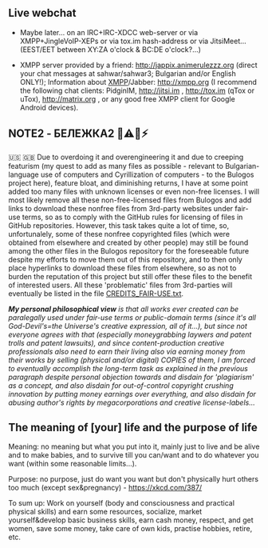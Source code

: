 ## Live webchat
* Maybe later... on an IRC+IRC-XDCC web-server or via XMPP+JingleVoIP-XEPs or via tox.im hash-address or via JitsiMeet... (EEST/EET between XY:ZA o'clock & BC:DE o'clock?...)

* XMPP server provided by a friend: http://jappix.animerulezzz.org (direct your chat messages at sahwar/sahwar3; Bulgarian and/or English ONLY!);
Information about [XMPP](https://en.wikipedia.org/wiki/XMPP)/Jabber: http://xmpp.org (I recommend the following chat clients: PidginIM, http://jitsi.im , http://tox.im (qTox or uTox), http://matrix.org , or any good free XMPP client for Google Android devices).

## NOTE2 - БЕЛЕЖКА2 👷⚠️🚨⚡
:us: :gb: Due to overdoing it and overengineering it and due to creeping featurism (my quest to add as many files as possible - relevant to Bulgarian-language use of computers and Cyrillization of computers - to the Bulogos project here), feature bloat, and diminishing returns, I have at some point added too many files with unknown licenses or even non-free licenses. I will most likely remove all these non-free-licensed files from Bulogos and add links to download these nonfree files from 3rd-party websites under fair-use terms, so as to comply with the GitHub rules for licensing of files in GitHub repositories. However, this task takes quite a lot of time, so, unfortunalely, some of these nonfree copyrighted files (which were obtained from elsewhere and created by other people) may still be found among the other files in the Bulogos repository for the foreseeable future despite my efforts to move them out of this repository, and to then only place hyperlinks to download these files from elsewhere, so as not to burden the reputation of this project but still offer these files to the benefit of interested users.
All these 'problematic' files from 3rd-parties will eventually be listed in the file [CREDITS_FAIR-USE.txt](./CREDITS_FAIR-USE.txt).

_**My personal philosophical view** is that all works ever created can be paralegally used under fair-use terms or public-domain terms (since it's all God-Devil's=the Universe's creative expression, all of it...), but since not everyone agrees with that (especially moneygrabbing laywers and patent trolls and patent lawsuits), and since content-production creative professionals also need to earn their living also via earning money from their works by selling (physical and/or digital) COPIES of them, I am forced to eventually accomplish the long-term task as explained in the previous paragraph despite personal objection towards and disdain for 'plagiarism' as a concept, and also disdain for out-of-control copyright crushing innovation by putting money earnings over everything, and also disdain for abusing author's rights by megacorporations and creative license-labels..._

## The meaning of [your] life and the purpose of life
Meaning: no meaning but what you put into it, mainly just to live and be alive and to make babies, and to survive till you can/want and to do whatever you want (within some reasonable limits...).

Purpose: no purpose, just do want you want but don't physically hurt others too much (except sex&pregnancy) - https://xkcd.com/387/

To sum up: Work on yourself (body and consciousness and practical physical skills) and earn some resources, socialize, market yourself&develop basic business skills, earn cash money, respect, and get women, save some money, take care of own kids, practise hobbies, retire, etc.
